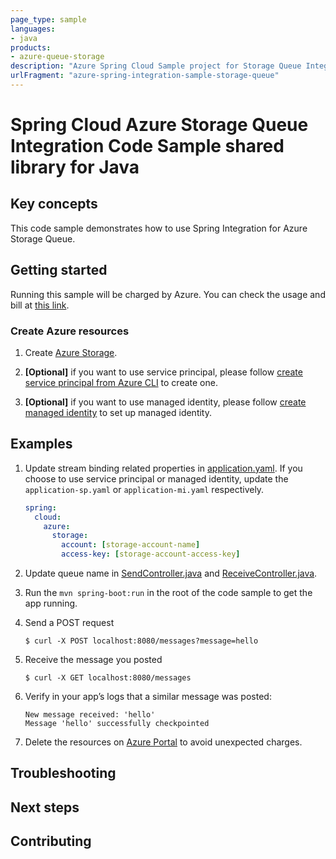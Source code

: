 ```yaml
---
page_type: sample
languages:
- java
products:
- azure-queue-storage
description: "Azure Spring Cloud Sample project for Storage Queue Integration client library"
urlFragment: "azure-spring-integration-sample-storage-queue"
---
```


# Spring Cloud Azure Storage Queue Integration Code Sample shared library for Java

## Key concepts

This code sample demonstrates how to use Spring Integration for Azure Storage Queue.

## Getting started

Running this sample will be charged by Azure. You can check the usage and bill at
[this link][azure-account].



### Create Azure resources

1.  Create [Azure Storage][create-azure-storage]. 
    
1.  **[Optional]** if you want to use service principal, please follow
    [create service principal from Azure CLI][create-sp-using-azure-cli] to create one.

1.  **[Optional]** if you want to use managed identity, please follow
    [create managed identity][create-managed-identity] to set up managed identity.

## Examples

1.  Update stream binding related properties in
    [application.yaml]. If you choose to use
    service principal or managed identity, update the `application-sp.yaml` or
    `application-mi.yaml` respectively.

    ```yaml
    spring:
      cloud:
        azure:
          storage:
            account: [storage-account-name]
            access-key: [storage-account-access-key]
    ```

2. Update queue name in 
   [SendController.java][send-controller] and
   [ReceiveController.java][receive-controller].

1.  Run the `mvn spring-boot:run` in the root of the code sample to get
    the app running.

1.  Send a POST request

        $ curl -X POST localhost:8080/messages?message=hello

1.  Receive the message you posted

        $ curl -X GET localhost:8080/messages

1.  Verify in your app’s logs that a similar message was posted:

        New message received: 'hello'
        Message 'hello' successfully checkpointed

1.  Delete the resources on [Azure Portal][azure-portal] to avoid unexpected charges.


## Troubleshooting

## Next steps

## Contributing

<!-- LINKS -->

[azure-account]: https://azure.microsoft.com/account/
[azure-portal]: https://ms.portal.azure.com/
[create-azure-storage]: https://docs.microsoft.com/azure/storage/
[create-managed-identity]: https://github.com/Azure-Samples/azure-spring-boot-samples/blob/main/create-managed-identity.md
[create-sp-using-azure-cli]: https://github.com/Azure-Samples/azure-spring-boot-samples/blob/main/create-sp-using-azure-cli.md

[send-controller]: https://github.com/Azure-Samples/azure-spring-boot-samples/blob/main/storage/azure-spring-integration-sample-storage-queue/src/main/java/com/azure/spring/sample/storage/queue/SendController.java
[receive-controller]: https://github.com/Azure-Samples/azure-spring-boot-samples/blob/main/storage/azure-spring-integration-sample-storage-queue/src/main/java/com/azure/spring/sample/storage/queue/ReceiveController.java
[application.yaml]: https://github.com/Azure-Samples/azure-spring-boot-samples/blob/main/storage/azure-spring-integration-sample-storage-queue/src/main/resources/application.yaml
